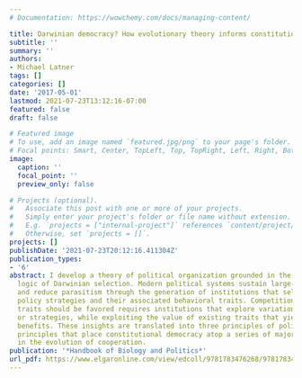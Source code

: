 ```yaml
---
# Documentation: https://wowchemy.com/docs/managing-content/

title: Darwinian democracy? How evolutionary theory informs constitutional design
subtitle: ''
summary: ''
authors:
- Michael Latner
tags: []
categories: []
date: '2017-05-01'
lastmod: 2021-07-23T13:12:16-07:00
featured: false
draft: false

# Featured image
# To use, add an image named `featured.jpg/png` to your page's folder.
# Focal points: Smart, Center, TopLeft, Top, TopRight, Left, Right, BottomLeft, Bottom, BottomRight.
image:
  caption: ''
  focal_point: ''
  preview_only: false

# Projects (optional).
#   Associate this post with one or more of your projects.
#   Simply enter your project's folder or file name without extension.
#   E.g. `projects = ["internal-project"]` references `content/project/deep-learning/index.md`.
#   Otherwise, set `projects = []`.
projects: []
publishDate: '2021-07-23T20:12:16.411304Z'
publication_types:
- '6'
abstract: I develop a theory of political organization grounded in the algorithmic
  logic of Darwinian selection. Modern political systems sustain large-scale cooperation
  and reduce parasitism through the generation of institutions that select for favorable
  policy strategies and their associated behavioral traits. Competition over what
  traits should be favored requires institutions that explore variation in traits
  or strategies, while exploiting the value of existing traits that yield cooperative
  benefits. These insights are translated into three principles of political organization,
  principles that place constitutional democracy atop a series of major transitions
  in the evolution of cooperation.
publication: '*Handbook of Biology and Politics*'
url_pdf: https://www.elgaronline.com/view/edcoll/9781783476268/9781783476268.00037.xml
---
```


